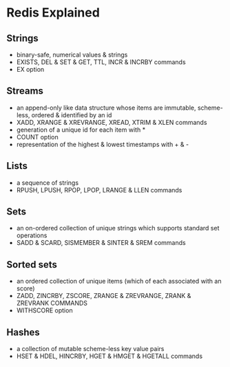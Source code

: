 # Redis Explained


## Strings

- binary-safe, numerical values & strings
- EXISTS, DEL & SET & GET, TTL, INCR & INCRBY commands
- EX option

## Streams

- an append-only like data structure whose items are immutable, scheme-less, ordered & identified by an id
- XADD, XRANGE & XREVRANGE, XREAD, XTRIM & XLEN commands
- generation of a unique id for each item with *
- COUNT option
- representation of the highest & lowest timestamps with + & -

## Lists

- a sequence of strings
- RPUSH, LPUSH, RPOP, LPOP, LRANGE & LLEN commands

## Sets

- an on-ordered collection of unique strings which supports standard set operations
- SADD & SCARD, SISMEMBER & SINTER & SREM commands

## Sorted sets

- an ordered collection of unique items (which of each associated with an score)
- ZADD, ZINCRBY, ZSCORE, ZRANGE & ZREVRANGE, ZRANK & ZREVRANK COMMANDS
- WITHSCORE option

## Hashes

- a collection of mutable scheme-less key value pairs
- HSET & HDEL, HINCRBY, HGET & HMGET & HGETALL commands
